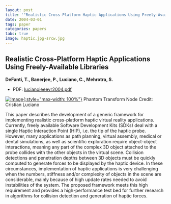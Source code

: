 ```yaml
---
layout: post
title: '"Realistic Cross-Platform Haptic Applications Using Freely-Available Libraries"'
date: 2004-03-01
tags: paper
categories: papers
tabs: true
image: haptic.jpg-srcw.jpg
---
```


## Realistic Cross-Platform Haptic Applications Using Freely-Available Libraries
**DeFanti, T., Banerjee, P., Luciano, C., Mehrotra, S.**
- PDF: [lucianoieeevr2004.pdf](/documents/lucianoieeevr2004.pdf)


[![image](https://www.evl.uic.edu/output/originals/haptic.jpg-srcw.jpg){:style="max-width: 100%"}](https://www.evl.uic.edu/output/originals/haptic.jpg-srcw.jpg)
Phantom Transform Node
Credit: Cristian Luciano

This paper describes the development of a generic framework for implementing realistic cross-platform haptic virtual reality applications. Currently, freely available Software Development Kits (SDKs) deal with a single Haptic Interaction Point (HIP), i.e. the tip of the haptic probe. However, many applications as path planning, virtual assembly, medical or dental simulations, as well as scientific exploration require object-object interactions, meaning any part of the complex 3D object attached to the probe collides with the other objects in the virtual scene. Collision detections and penetration depths between 3D objects must be quickly computed to generate forces to be displayed by the haptic device. In these circumstances, implementation of haptic applications is very challenging when the numbers, stiffness and/or complexity of objects in the scene are considerable, mainly because of high update rates needed to avoid instabilities of the system. The proposed framework meets this high requirement and provides a high-performance test bed for further research in algorithms for collision detection and generation of haptic forces.
